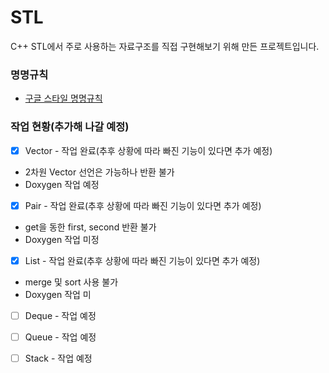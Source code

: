 # STL
C++ STL에서 주로 사용하는 자료구조를 직접 구현해보기 위해 만든 프로젝트입니다.

### 명명규칙
* [구글 스타일 명명규칙](https://google.github.io/styleguide/cppguide.html#General_Naming_Rules)

### 작업 현황(추가해 나갈 예정)
* [X] Vector - 작업 완료(추후 상황에 따라 빠진 기능이 있다면 추가 예정)
* 2차원 Vector 선언은 가능하나 반환 불가
* Doxygen 작업 예정

* [X] Pair - 작업 완료(추후 상황에 따라 빠진 기능이 있다면 추가 예정)
* get을 동한 first, second 반환 불가
* Doxygen 작업 미정

* [X] List - 작업 완료(추후 상황에 따라 빠진 기능이 있다면 추가 예정)
* merge 및 sort 사용 불가
* Doxygen 작업 미

* [ ] Deque - 작업 예정

* [ ] Queue - 작업 예정

* [ ] Stack - 작업 예정
